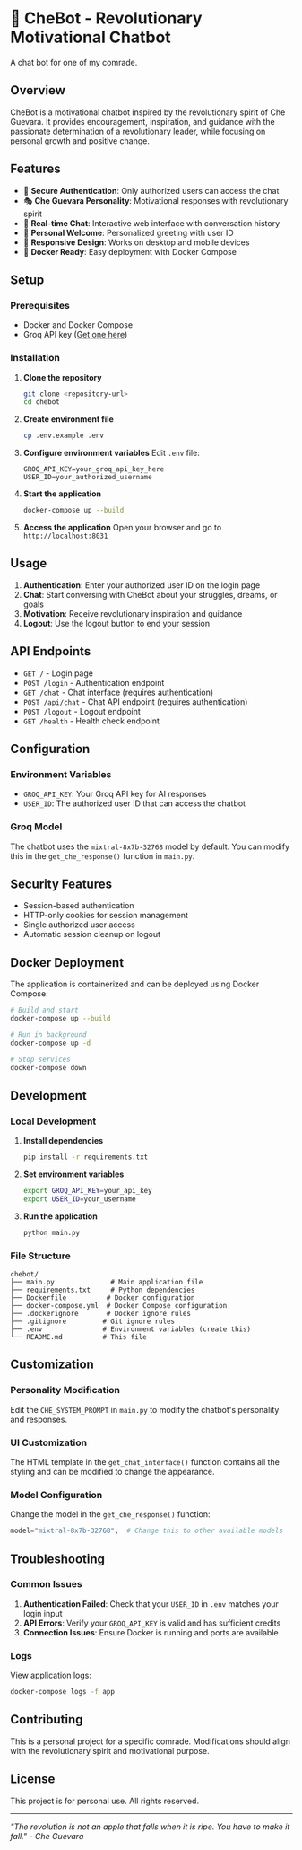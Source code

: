 # 🚩 CheBot - Revolutionary Motivational Chatbot

A chat bot for one of my comrade.

## Overview

CheBot is a motivational chatbot inspired by the revolutionary spirit of Che Guevara. It provides encouragement, inspiration, and guidance with the passionate determination of a revolutionary leader, while focusing on personal growth and positive change.

## Features

- 🔐 **Secure Authentication**: Only authorized users can access the chat
- 🎭 **Che Guevara Personality**: Motivational responses with revolutionary spirit
- 💬 **Real-time Chat**: Interactive web interface with conversation history
- 🌟 **Personal Welcome**: Personalized greeting with user ID
- 📱 **Responsive Design**: Works on desktop and mobile devices
- 🚀 **Docker Ready**: Easy deployment with Docker Compose

## Setup

### Prerequisites

- Docker and Docker Compose
- Groq API key ([Get one here](https://console.groq.com/keys))

### Installation

1. **Clone the repository**
   ```bash
   git clone <repository-url>
   cd chebot
   ```

2. **Create environment file**
   ```bash
   cp .env.example .env
   ```

3. **Configure environment variables**
   Edit `.env` file:
   ```
   GROQ_API_KEY=your_groq_api_key_here
   USER_ID=your_authorized_username
   ```

4. **Start the application**
   ```bash
   docker-compose up --build
   ```

5. **Access the application**
   Open your browser and go to `http://localhost:8031`

## Usage

1. **Authentication**: Enter your authorized user ID on the login page
2. **Chat**: Start conversing with CheBot about your struggles, dreams, or goals
3. **Motivation**: Receive revolutionary inspiration and guidance
4. **Logout**: Use the logout button to end your session

## API Endpoints

- `GET /` - Login page
- `POST /login` - Authentication endpoint
- `GET /chat` - Chat interface (requires authentication)
- `POST /api/chat` - Chat API endpoint (requires authentication)
- `POST /logout` - Logout endpoint
- `GET /health` - Health check endpoint

## Configuration

### Environment Variables

- `GROQ_API_KEY`: Your Groq API key for AI responses
- `USER_ID`: The authorized user ID that can access the chatbot

### Groq Model

The chatbot uses the `mixtral-8x7b-32768` model by default. You can modify this in the `get_che_response()` function in `main.py`.

## Security Features

- Session-based authentication
- HTTP-only cookies for session management
- Single authorized user access
- Automatic session cleanup on logout

## Docker Deployment

The application is containerized and can be deployed using Docker Compose:

```bash
# Build and start
docker-compose up --build

# Run in background
docker-compose up -d

# Stop services
docker-compose down
```

## Development

### Local Development

1. **Install dependencies**
   ```bash
   pip install -r requirements.txt
   ```

2. **Set environment variables**
   ```bash
   export GROQ_API_KEY=your_api_key
   export USER_ID=your_username
   ```

3. **Run the application**
   ```bash
   python main.py
   ```

### File Structure

```
chebot/
├── main.py              # Main application file
├── requirements.txt     # Python dependencies
├── Dockerfile          # Docker configuration
├── docker-compose.yml  # Docker Compose configuration
├── .dockerignore       # Docker ignore rules
├── .gitignore         # Git ignore rules
├── .env               # Environment variables (create this)
└── README.md          # This file
```

## Customization

### Personality Modification

Edit the `CHE_SYSTEM_PROMPT` in `main.py` to modify the chatbot's personality and responses.

### UI Customization

The HTML template in the `get_chat_interface()` function contains all the styling and can be modified to change the appearance.

### Model Configuration

Change the model in the `get_che_response()` function:
```python
model="mixtral-8x7b-32768",  # Change this to other available models
```

## Troubleshooting

### Common Issues

1. **Authentication Failed**: Check that your `USER_ID` in `.env` matches your login input
2. **API Errors**: Verify your `GROQ_API_KEY` is valid and has sufficient credits
3. **Connection Issues**: Ensure Docker is running and ports are available

### Logs

View application logs:
```bash
docker-compose logs -f app
```

## Contributing

This is a personal project for a specific comrade. Modifications should align with the revolutionary spirit and motivational purpose.

## License

This project is for personal use. All rights reserved.

---

*"The revolution is not an apple that falls when it is ripe. You have to make it fall." - Che Guevara*